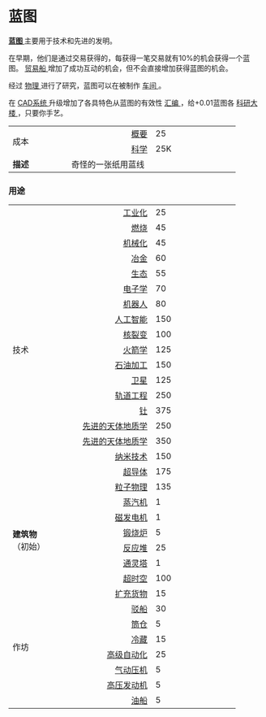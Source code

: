 # 蓝图
<p>
<strong>
<a href="#workshop#Blueprint">
            蓝图
</a>
</strong>
        主要用于技术和先进的发明。
</p>
<p>
        在早期，他们是通过交易获得的，每获得一笔交易就有10%的机会获得一个蓝图。
<a href="?file=003-资源大全/26-贸易船">
          贸易船
</a>
        增加了成功互动的机会，但不会直接增加获得蓝图的机会。
</p>
<p>
        经过
<a href="#Technologies#Physics">
          物理
</a>
        进行了研究，蓝图可以在被制作
<a href="#workshop">
          车间
</a>
        。
</p>
<p>
        在
<a href="#workshop#CAD_System">
          CAD系统
</a>
        升级增加了各具特色从蓝图的有效性
<a href="#compendium">
          汇编
</a>
        ，给+0.01蓝图各
<a href="#Buildings#Science">
          科研大楼
</a>
        ，只要你手艺。
</p>
<p>
</p>
<table class="wikitable">
<tbody>
<tr>
<td rowspan="2" class="em">
<span style="display: block; width: 100px">
                成本
</span>
</td>
<td style="text-align: right; ">
<span style="display: block; width: 150px">
  <a href="#compendium">
                  概要
  </a>
</span>
</td>
<td style="text-align: left; ">
<span style="display: block; width: 150px">
                25
</span>
</td>
</tr>
<tr>
<td style="text-align: right; ">
<a href="#science">
                科学
</a>
</td>
<td style="text-align: left; ">
              25K
</td>
</tr>
<tr>
<td rowspan="1">
<strong>
                描述
</strong>
</td>
<td colspan="2" style="text-align: left; ">
              奇怪的一张纸用蓝线
</td>
</tr>
</tbody>
</table>

### 用途

<table class="wikitable">
<tbody>
<tr>
<td rowspan="19" class="em">
  <span style="display: block; width: 100px">
                  技术
  </span>
</td>
<td style="text-align: right; ">
  <span style="display: block; width: 150px">
    <a href="#Technologies#Industrialization">
                    工业化
    </a>
  </span>
</td>
<td style="text-align: left; ">
  <span style="display: block; width: 150px">
                  25
  </span>
</td>
</tr>
<tr>
<td style="text-align: right; ">
  <a href="#Technologies#Combustion">
                  燃烧
  </a>
</td>
<td style="text-align: left; ">
                45
</td>
</tr>
<tr>
<td style="text-align: right; ">
  <a href="#Technologies#Mechanization">
                  机械化
  </a>
</td>
<td style="text-align: left; ">
                45
</td>
</tr>
<tr>
<td style="text-align: right; ">
  <a href="#Technologies#Metallurgy">
                  冶金
  </a>
</td>
<td style="text-align: left; ">
                60
</td>
</tr>
<tr>
<td style="text-align: right; ">
  <a href="#Technologies#Ecology">
                  生态
  </a>
</td>
<td style="text-align: left; ">
                55
</td>
</tr>
<tr>
<td style="text-align: right; ">
  <a href="?file=001-猫咪百科/03-科学/01-科学#电子学">
                  电子学
  </a>
</td>
<td style="text-align: left; ">
                70
</td>
</tr>
<tr>
<td style="text-align: right; ">
  <a href="#Technologies#Robotics">
                  机器人
  </a>
</td>
<td style="text-align: left; ">
                80
</td>
</tr>
<tr>
<td style="text-align: right; ">
  <a href="#Technologies#Artificial_Intelligence">
                  人工智能
  </a>
</td>
<td style="text-align: left; ">
                150
</td>
</tr>
<tr>
<td style="text-align: right; ">
  <a href="#Technologies#Nuclear_Fission">
                  核裂变
  </a>
</td>
<td style="text-align: left; ">
                100
</td>
</tr>
<tr>
<td style="text-align: right; ">
  <a href="?file=001-猫咪百科/03-科学/01-科学#火箭学">
                  火箭学
  </a>
</td>
<td style="text-align: left; ">
                125
</td>
</tr>
<tr>
<td style="text-align: right; ">
  <a href="#Technologies#Oil_Processing">
                  石油加工
  </a>
</td>
<td style="text-align: left; ">
                150
</td>
</tr>
<tr>
<td style="text-align: right; ">
  <a href="#Technologies#Satellites">
                  卫星
  </a>
</td>
<td style="text-align: left; ">
                125
</td>
</tr>
<tr>
<td style="text-align: right; ">
  <a href="?file=001-猫咪百科/03-科学/01-科学#轨道工程">
                  轨道工程
  </a>
</td>
<td style="text-align: left; ">
                250
</td>
</tr>
<tr>
<td style="text-align: right; ">
  <a href="#Technologies#Thorium">
                  钍
  </a>
</td>
<td style="text-align: left; ">
                375
</td>
</tr>
<tr>
<td style="text-align: right; ">
  <a href="#Technologies#Exogeology">
                 先进的天体地质学
  </a>
</td>
<td style="text-align: left; ">
                250
</td>
</tr>
<tr>
<td style="text-align: right; ">
  <a href="?file=001-猫咪百科/03-科学/01-科学#先进的天体地质学">
                  先进的天体地质学
  </a>
</td>
<td style="text-align: left; ">
                350
</td>
</tr>
<tr>
<td style="text-align: right; ">
  <a href="#Technologies#Nanotechnology">
                  纳米技术
  </a>
</td>
<td style="text-align: left; ">
                150
</td>
</tr>
<tr>
<td style="text-align: right; ">
  <a href="#Technologies#Superconductors">
                  超导体
  </a>
</td>
<td style="text-align: left; ">
                175
</td>
</tr>
<tr>
<td style="text-align: right; ">
  <a href="#Technologies#Particle_Physics">
                  粒子物理
  </a>
</td>
<td style="text-align: left; ">
                135
</td>
</tr>
<tr>
<td rowspan="6">
  <strong>
                  建筑物
  </strong>
  <br style="clear:both">
                （初始）
</td>
<td style="text-align: right; ">
  <a href="#Buildings#Steamworks">
                 蒸汽机
  </a>
</td>
<td style="text-align: left; ">
                1
</td>
</tr>
<tr>
<td style="text-align: right; ">
  <a href="#Buildings#Magneto">
                  磁发电机
  </a>
</td>
<td style="text-align: left; ">
                1
</td>
</tr>
<tr>
<td style="text-align: right; ">
  <a href="#Buildings#Calciner">
                  锻烧炉
  </a>
</td>
<td style="text-align: left; ">
                5
</td>
</tr>
<tr>
<td style="text-align: right; ">
  <a href="#Buildings#Reactor">
                  反应堆
  </a>
</td>
<td style="text-align: left; ">
                25
</td>
</tr>
<tr>
<td style="text-align: right; ">
  <a href="#Buildings#Ziggurat">
                  通灵塔
  </a>
</td>
<td style="text-align: left; ">
                1
</td>
</tr>
<tr>
<td style="text-align: right; ">
  <a href="#Buildings#Chronosphere">
                  超时空
  </a>
</td>
<td style="text-align: left; ">
                100
</td>
</tr>
<tr>
<td rowspan="8" class="em">
                作坊
</td>
<td style="text-align: right; ">
  <a href="?file=001-猫咪百科/04-工坊/01-升级#扩展货物">
                  扩充货物
  </a>
</td>
<td style="text-align: left; ">
                15
</td>
</tr>
<tr>
<td style="text-align: right; ">
  <a href="#workshop#Barges">
                  驳船
  </a>
</td>
<td style="text-align: left; ">
                30
</td>
</tr>
<tr>
<td style="text-align: right; ">
  <a href="#workshop#Silos">
                  筒仓
  </a>
</td>
<td style="text-align: left; ">
                5
</td>
</tr>
<tr>
<td style="text-align: right; ">
  <a href="#workshop#Refrigeration">
                  冷藏
  </a>
</td>
<td style="text-align: left; ">
                15
</td>
</tr>
<tr>
<td style="text-align: right; ">
  <a href="#workshop#Advanced_Automation">
                  高级自动化
  </a>
</td>
<td style="text-align: left; ">
                25
</td>
</tr>
<tr>
<td style="text-align: right; ">
  <a href="#workshop#Pneumatic_Press">
                  气动压机
  </a>
</td>
<td style="text-align: left; ">
                5
</td>
</tr>
<tr>
<td style="text-align: right; ">
  <a href="#workshop#High_Pressure_Engine">
                  高压发动机
  </a>
</td>
<td style="text-align: left; ">
                5
</td>
</tr>
<tr>
<td style="text-align: right; ">
  <a href="#workshop#Tanker">
                  油船
  </a>
</td>
<td style="text-align: left; ">
                5
</td>
</tr>
</tbody>
</table>